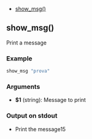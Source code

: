 
* [show_msg()](#showmsg)


## show_msg()

Print a message

### Example

```bash
show_msg "prova"
```

### Arguments

* **$1** (string): Message to print

### Output on stdout

* Print the message15

